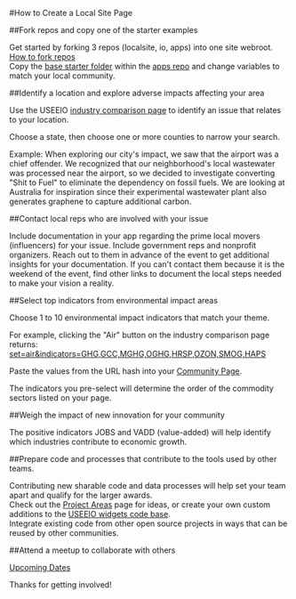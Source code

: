 #How to Create a Local Site Page

<!--
##Recruit talent for your team.

Provide contributors with [the registration link](https://model.earth/community/challenge/registration/)  
-->

##Fork repos and copy one of the starter examples

Get started by forking 3 repos (localsite, io, apps) into one site webroot. [How to fork repos](../../../localsite/start/)  
Copy the [base starter folder](../../../apps/base/) within the [apps repo](../../../apps/) and change variables to match your local community.  
 

##Identify a location and explore adverse impacts affecting your area

Use the USEEIO [industry comparison page](https://model.earth/localsite/info/) to identify an issue that relates to your location.  

Choose a state, then choose one or more counties to narrow your search.  

Example: When exploring our city's impact, we saw that the airport was a chief offender. We recognized that our neighborhood's local wastewater was processed near the airport, so we decided to investigate converting "Shit to Fuel" to eliminate the dependency on fossil fuels.  We are looking at Australia for inspiration since their experimental wastewater plant also generates graphene to capture additional carbon.

##Contact local reps who are involved with your issue

Include documentation in your app regarding the prime local movers (influencers) for your issue. Include government reps and nonprofit organizers. Reach out to them in advance of the event to get additional insights for your documentation. If you can't contact them because it is the weekend of the event, find other links to document the local steps needed to make your vision a reality.  

##Select top indicators from environmental impact areas

Choose 1 to 10 environmental impact indicators that match your theme.  

For example, clicking the "Air" button on the industry comparison page returns:  
[set=air&indicators=GHG,GCC,MGHG,OGHG,HRSP,OZON,SMOG,HAPS](../../../localsite/info/#set=air&indicators=GHG,GCC,MGHG,OGHG,HRSP,OZON,SMOG,HAPS)

Paste the values from the URL hash into your [Community Page](../../../apps/).  

The indicators you pre-select will determine the order of the commodity sectors listed on your page.  

##Weigh the impact of new innovation for your community

The positive indicators JOBS and VADD (value-added) will help identify which industries contribute to economic growth.

##Prepare code and processes that contribute to the tools used by other teams.

Contributing new sharable code and data processes will help set your team apart and qualify for the larger awards.  
Check out the [Project Areas](../../../community/projects/) page for ideas, or create your own custom additions to the [USEEIO widgets code base](../../../io/charts/).  
Integrate existing code from other open source projects in ways that can be reused by other communities.  

##Attend a meetup to collaborate with others

[Upcoming Dates](../../../community/challenge/meetups/)  

Thanks for getting involved!  


